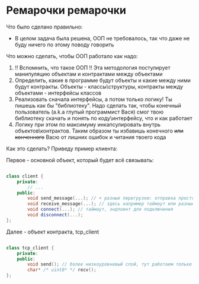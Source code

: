 # Ремарочки ремарочки

Что было сделано правильно:

- В целом задача была решена, ООП не требовалось, так что даже не буду ничего по этому поводу говорить

Что можно сделать, чтобы ООП работало как надо:

1. !! Вспомнить, что такое ООП !! Эта методология постулирует манипуляцию объектам и контрактами между объектами
2. Определить, какие в программе будут объекты и какие между ними будут контракты. Объекты - классы\структуры, контракты между объектами - интерфейсы классов
3. Реализовать сначала интерфейсы, а потом только логику! Ты пишешь как бы "библиотеку". Надо сделать так, чтобы конечный пользователь (a.k.a глупый программист Вася) смог твою библиотеку скачать и понять по коду\интерфейсу, что и как работает
4. Логику при этом по максимуму инкапсулировать внутрь объектов\контрактов. Таким образом ты избавишь конечного ~~или конченного~~ Васю от лишних ошибок и читания твоего кода

Как это сделать? Приведу пример клиента:

Первое - основной объект, который будет всё связывать:

```c++

class client {
    private:
        // ...
    public:
        void send_message(...); // + разные перегрузки: отправка просто строки, либо сериализуемого объекта
        void receive_message(...); // здесь например таймаут или разные шаблонные параметры для десериализации сразу в структуру
        void connect(...); // таймаут, эндпоинт для подключения
        void disconnect(...);
};
```

Далее - объект контракта, tcp_client

```c++

class tcp_client {
    private:
    public:
        void send(); // более низкоуровневый слой, тут работаем только с char* или uint8*
        char* /* uint8* */ recv();
};
```